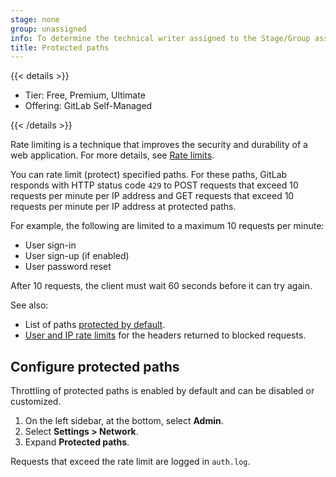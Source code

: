```yaml
---
stage: none
group: unassigned
info: To determine the technical writer assigned to the Stage/Group associated with this page, see https://handbook.gitlab.com/handbook/product/ux/technical-writing/#assignments
title: Protected paths
---
```


{{< details >}}

- Tier: Free, Premium, Ultimate
- Offering: GitLab Self-Managed

{{< /details >}}

Rate limiting is a technique that improves the security and durability of a web
application. For more details, see [Rate limits](../../security/rate_limits.md).

You can rate limit (protect) specified paths. For these paths, GitLab responds with HTTP status
code `429` to POST requests that exceed 10 requests per minute per IP address and GET requests that exceed 10 requests per minute per IP address at protected paths.

For example, the following are limited to a maximum 10 requests per minute:

- User sign-in
- User sign-up (if enabled)
- User password reset

After 10 requests, the client must wait 60 seconds before it can try again.

See also:

- List of paths [protected by default](../instance_limits.md#by-protected-path).
- [User and IP rate limits](user_and_ip_rate_limits.md#response-headers)
  for the headers returned to blocked requests.

## Configure protected paths

Throttling of protected paths is enabled by default and can be disabled or
customized.

1. On the left sidebar, at the bottom, select **Admin**.
1. Select **Settings > Network**.
1. Expand **Protected paths**.

Requests that exceed the rate limit are logged in `auth.log`.
